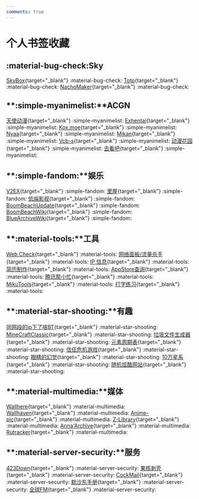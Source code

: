 ```yaml
---
comments: true
---
```


# **个人书签收藏**

## **:material-bug-check:Sky**

[SkyBox](https://box.skyhigh.moe/){target="_blank"}
:material-bug-check:
[Totp](https://totp.skyhigh.moe/){target="_blank"}
:material-bug-check:
[NachoMaker](https://nacho.skyhigh.moe/){target="_blank"}
:material-bug-check:

## **:simple-myanimelist:**ACGN

[天使动漫](https://www.tsdm39.com/){target="_blank"}
:simple-myanimelist:
[Exhentai](https://exhentai.org){target="_blank"}
:simple-myanimelist:
[Kox.moe](https://mox.moe/){target="_blank"}
:simple-myanimelist:
[Nyaa](https://nyaa.si){target="_blank"}
:simple-myanimelist:
[Mikan](https://mikanani.me){target="_blank"}
:simple-myanimelist:
[Vcb-s](https://vcb-s.com){target="_blank"}
:simple-myanimelist:
[动漫花园](https://share.dmhy.org){target="_blank"}
:simple-myanimelist:
[去看吧](https://k6dm.com){target="_blank"}
:simple-myanimelist:


## **:simple-fandom:**娱乐

[V2EX](https://www.v2ex.com/){target="_blank"}
:simple-fandom:
[里屋](https://www.253874.net){target="_blank"}
:simple-fandom:
[低端影视](https://ddys.one/){target="_blank"}
:simple-fandom:
[BoomBeachUpdate](https://supercell.com/en/games/boombeach/blog/){target="_blank"}
:simple-fandom:
[BoomBeachWiki](https://boombeach.fandom.com/){target="_blank"}
:simple-fandom:
[BlueArchiveWiki](https://www.gamekee.com/ba/){target="_blank"}
:simple-fandom:

## **:material-tools:**工具

[Web Check](https://web-check.xyz/){target="_blank"}
:material-tools:
[网络面板/流量杀手](https://net.ljxnet.cn/){target="_blank"}
:material-tools:
[IP 信息](https://ipcheck.ing/){target="_blank"}
:material-tools:
[简历制作](https://rxresu.me/){target="_blank"}
:material-tools:
[AppStore查询](https://applecensorship.com){target="_blank"}
:material-tools:
[腾讯帮小忙](https://tool.browser.qq.com/){target="_blank"}
:material-tools:
[MikuTools](https://tools.miku.ac){target="_blank"}
:material-tools:
[打字练习](https://dazidazi.com){target="_blank"}
:material-tools:

## **:material-star-shooting:**有趣

[同网段的ip下了啥BT](https://iknowwhatyoudownload.com/){target="_blank"}
:material-star-shooting:
[MineCraftClassic](https://classic.minecraft.net/){target="_blank"}
:material-star-shooting:
[垃圾文件生成器](http://www.xnet.se/fd/){target="_blank"}
:material-star-shooting:
[元素周期表](https://ptable.com/){target="_blank"}
:material-star-shooting:
[信任危机游戏](https://dccxi.com/trust/){target="_blank"}
:material-star-shooting:
[眼睛的幻觉](https://michaelbach.de/ot/index.html){target="_blank"}
:material-star-shooting:
[10万星系](https://stars.chromeexperiments.com/){target="_blank"}
:material-star-shooting:
[随机炫酷网站](https://sharkle.com/){target="_blank"}
:material-star-shooting:


## **:material-multimedia:**媒体

[Wallhere](https://wallhere.com){target="_blank"}
:material-multimedia:
[Wallhaven](https://wallhaven.cc){target="_blank"}
:material-multimedia:
[Anime-pic](https://anime-pictures.net){target="_blank"}
:material-multimedia:
[Z-Library](https://singlelogin.se){target="_blank"}
:material-multimedia:
[Anna'Archive](https://zh.annas-archive.org){target="_blank"}
:material-multimedia:
[Rutracker](https://rutracker.org){target="_blank"}
:material-multimedia:

## **:material-server-security:**服务

[423Down](https://www.423down.com){target="_blank"}
:material-server-security:
[果核剥壳](https://www.ghxi.com){target="_blank"}
:material-server-security:
[CockMail](https://cock.li){target="_blank"}
:material-server-security:
[默沙东手册](https://www.msdmanuals.cn){target="_blank"}
:material-server-security:
[全球FM](https://tingfm.com){target="_blank"}
:material-server-security: